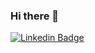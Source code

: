 ### Hi there 👋

<!--
**kelvindemirandabarros/kelvindemirandabarros** is a ✨ _special_ ✨ repository because its `README.md` (this file) appears on your GitHub profile.

Here are some ideas to get you started:

- 🔭 I’m currently working on ...
- 🌱 I’m currently learning ...
- 👯 I’m looking to collaborate on ...
- 🤔 I’m looking for help with ...
- 💬 Ask me about ...
- 📫 How to reach me: ...
- 😄 Pronouns: ...
- ⚡ Fun fact: ...
-->

[![Linkedin Badge](https://img.shields.io/badge/-KelvinDeMirandaBarros-005683?style=flat-square&logo=Linkedin&logoColor=white&link=https://www.linkedin.com/in/kelvin-de-miranda-barros/)](https://www.linkedin.com/in/kelvin-de-miranda-barros/)
